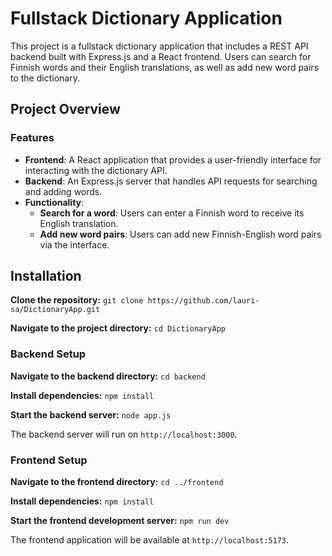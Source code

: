 # Fullstack Dictionary Application

This project is a fullstack dictionary application that includes a REST API backend built with Express.js and a React frontend. Users can search for Finnish words and their English translations, as well as add new word pairs to the dictionary.

## Project Overview

### Features
- **Frontend**: A React application that provides a user-friendly interface for interacting with the dictionary API.
- **Backend**: An Express.js server that handles API requests for searching and adding words.
- **Functionality**:
  - **Search for a word**: Users can enter a Finnish word to receive its English translation.
  - **Add new word pairs**: Users can add new Finnish-English word pairs via the interface.

## Installation

**Clone the repository:** `git clone https://github.com/lauri-sa/DictionaryApp.git`

**Navigate to the project directory:** `cd DictionaryApp`

### Backend Setup

**Navigate to the backend directory:** `cd backend`

**Install dependencies:** `npm install`

**Start the backend server:** `node app.js`

The backend server will run on `http://localhost:3000`.

### Frontend Setup

**Navigate to the frontend directory:** `cd ../frontend`

**Install dependencies:** `npm install`

**Start the frontend development server:** `npm run dev`

The frontend application will be available at `http://localhost:5173`.

